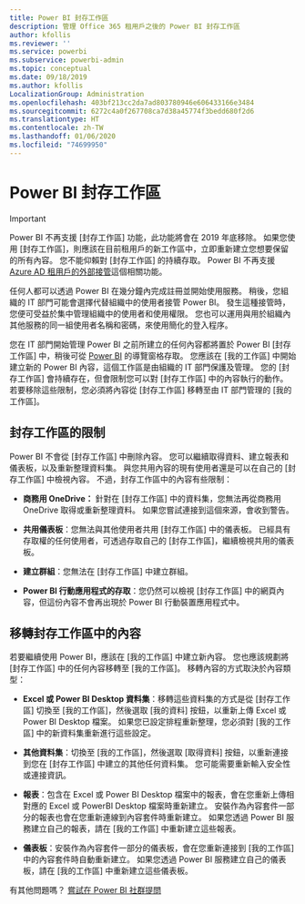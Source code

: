 ```yaml
---
title: Power BI 封存工作區
description: 管理 Office 365 租用戶之後的 Power BI 封存工作區
author: kfollis
ms.reviewer: ''
ms.service: powerbi
ms.subservice: powerbi-admin
ms.topic: conceptual
ms.date: 09/18/2019
ms.author: kfollis
LocalizationGroup: Administration
ms.openlocfilehash: 403bf213cc2da7ad803780946e606433166e3484
ms.sourcegitcommit: 6272c4a0f267708ca7d38a45774f3bedd680f2d6
ms.translationtype: HT
ms.contentlocale: zh-TW
ms.lasthandoff: 01/06/2020
ms.locfileid: "74699950"
---
```

# <a name="power-bi-archived-workspace"></a>Power BI 封存工作區

> [!IMPORTANT]
> Power BI 不再支援 [封存工作區] 功能，此功能將會在 2019 年底移除。 如果您使用 [封存工作區]，則應該在目前租用戶的新工作區中，立即重新建立您想要保留的所有內容。 您不能仰賴對 [封存工作區] 的持續存取。 Power BI 不再支援 [Azure AD 租用戶的外部接管](service-admin-faq.md#what-is-the-process-to-manage-a-tenant-created-by-microsoft-for-my-users)這個相關功能。

任何人都可以透過 Power BI 在幾分鐘內完成註冊並開始使用服務。  稍後，您組織的 IT 部門可能會選擇代替組織中的使用者接管 Power BI。  發生這種接管時，您便可受益於集中管理組織中的使用者和使用權限。 您也可以運用與用於組織內其他服務的同一組使用者名稱和密碼，來使用簡化的登入程序。

您在 IT 部門開始管理 Power BI 之前所建立的任何內容都將置於 Power BI [封存工作區] 中，稍後可從 [Power BI](https://app.powerbi.com) 的導覽窗格存取。 您應該在 [我的工作區] 中開始建立新的 Power BI 內容，這個工作區是由組織的 IT 部門保護及管理。  您的 [封存工作區] 會持續存在，但會限制您可以對 [封存工作區] 中的內容執行的動作。  若要移除這些限制，您必須將內容從 [封存工作區] 移轉至由 IT 部門管理的 [我的工作區]。

## <a name="restrictions-in-your-archived-workspace"></a>封存工作區的限制

Power BI 不會從 [封存工作區] 中刪除內容。 您可以繼續取得資料、建立報表和儀表板，以及重新整理資料集。 與您共用內容的現有使用者還是可以在自己的 [封存工作區] 中檢視內容。 不過，封存工作區中的內容有些限制：

* **商務用 OneDrive：** 針對在 [封存工作區] 中的資料集，您無法再從商務用 OneDrive 取得或重新整理資料。  如果您嘗試連接到這個來源，會收到警告。

* **共用儀表板**：您無法與其他使用者共用 [封存工作區] 中的儀表板。  已經具有存取權的任何使用者，可透過存取自己的 [封存工作區]，繼續檢視共用的儀表板。

* **建立群組**：您無法在 [封存工作區] 中建立群組。

* **Power BI 行動應用程式的存取**：您仍然可以檢視 [封存工作區] 中的網頁內容，但這份內容不會再出現於 Power BI 行動裝置應用程式中。

## <a name="migrating-content-in-your-archived-workspace"></a>移轉封存工作區中的內容

若要繼續使用 Power BI，應該在 [我的工作區] 中建立新內容。 您也應該規劃將 [封存工作區] 中的任何內容移轉至 [我的工作區]。  移轉內容的方式取決於內容類型：

* **Excel 或 Power BI Desktop 資料集**：移轉這些資料集的方式是從 [封存工作區] 切換至 [我的工作區]，然後選取 [我的資料]  按鈕，以重新上傳 Excel 或 Power BI Desktop 檔案。  如果您已設定排程重新整理，您必須對 [我的工作區] 中的新資料集重新進行這些設定。

* **其他資料集**：切換至 [我的工作區]，然後選取 [取得資料]  按鈕，以重新連接到您在 [封存工作區] 中建立的其他任何資料集。  您可能需要重新輸入安全性或連接資訊。

* **報表**：包含在 Excel 或 Power BI Desktop 檔案中的報表，會在您重新上傳相對應的 Excel 或 PowerBI Desktop 檔案時重新建立。 安裝作為內容套件一部分的報表也會在您重新連線到內容套件時重新建立。 如果您透過 Power BI 服務建立自己的報表，請在 [我的工作區] 中重新建立這些報表。

* **儀表板**：安裝作為內容套件一部分的儀表板，會在您重新連接到 [我的工作區] 中的內容套件時自動重新建立。 如果您透過 Power BI 服務建立自己的儀表板，請在 [我的工作區] 中重新建立這些儀表板。

有其他問題嗎？ [嘗試在 Power BI 社群提問](https://community.powerbi.com/)

